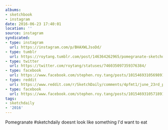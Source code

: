 ```yaml
---
albums:
- sketchbook
- instagram
date: 2016-06-23 17:40:01
location: ''
source: instagram
syndicated:
- type: instagram
  url: https://instagram.com/p/BHAXWLJsoDd/
- type: tumblr
  url: https://roytang.tumblr.com/post/146364262965/pomegranate-sketchdaily-doesnt-look-like
- type: twitter
  url: https://twitter.com/roytang/statuses/746035097359376384/
- type: facebook
  url: https://www.facebook.com/stephen.roy.tang/posts/10154693105698912:0
- type: reddit
  url: https://www.reddit.com/r/SketchDaily/comments/4pfmt1/june_23rd_pomegranates/d4l1xrw/
- type: facebook
  url: https://www.facebook.com/stephen.roy.tang/posts/10154693105718912
tags:
- sketchdaily
- '2016'
---
```


Pomegranate #sketchdaily doesnt look like something I'd want to eat